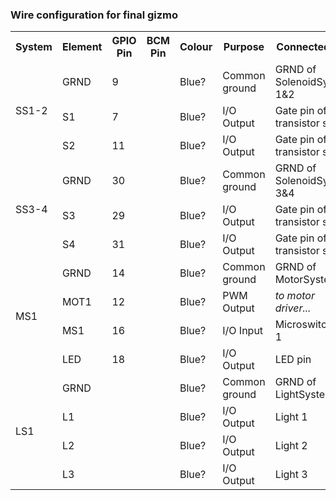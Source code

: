 ### Wire configuration for final gizmo


<table>
  <tr>
    <th>System</th>
    <th>Element</th>
    <th>GPIO Pin</th>
    <th>BCM Pin</th>
    <th>Colour</th>
    <th>Purpose</th>
    <th>Connected to...</th>
  </tr>
  <tr>
    <td rowspan="3">SS1-2</td>
    <td>GRND</td>
    <td>9</td>
    <td></td>
    <td>Blue?</td>
    <td>Common ground</td>
    <td>GRND of SolenoidSystem 1&2</td>
  </tr>
  <tr>
    <td>S1</td>
    <td>7</td>
    <td></td>
    <td>Blue?</td>
    <td>I/O Output</td>
    <td>Gate pin of transistor sol-1</td>
  </tr>
  <tr>
    <td>S2</td>
    <td>11</td>
    <td></td>
    <td>Blue?</td>
    <td>I/O Output</td>
    <td>Gate pin of transistor sol-2</td>
  </tr>
  <tr>
    <td rowspan="3">SS3-4</td>
    <td>GRND</td>
    <td>30</td>
    <td></td>
    <td>Blue?</td>
    <td>Common ground</td>
    <td>GRND of SolenoidSystem 3&4</td>
  </tr>
  <tr>
    <td>S3</td>
    <td>29</td>
    <td></td>
    <td>Blue?</td>
    <td>I/O Output</td>
    <td>Gate pin of transistor sol-3</td>
  </tr>
  <tr>
    <td>S4</td>
    <td>31</td>
    <td></td>
    <td>Blue?</td>
    <td>I/O Output</td>
    <td>Gate pin of transistor sol-4</td>
  </tr>
  <tr>
    <td rowspan="4">MS1</td>
    <td>GRND</td>
    <td>14</td>
    <td></td>
    <td>Blue?</td>
    <td>Common ground</td>
    <td>GRND of MotorSystem</td>
  </tr>
  <tr>
    <td>MOT1</td>
    <td>12</td>
    <td></td>
    <td>Blue?</td>
    <td>PWM Output</td>
    <td><i>to motor driver...</i></td>
  </tr>
  <tr>
    <td>MS1</td>
    <td>16</td>
    <td></td>
    <td>Blue?</td>
    <td>I/O Input</td>
    <td>Microswitch pin 1</td>
  </tr>
  <tr>
    <td>LED</td>
    <td>18</td>
    <td></td>
    <td>Blue?</td>
    <td>I/O Output</td>
    <td>LED pin</td>
  </tr>
  <tr>
    <td rowspan="4">LS1</td>
    <td>GRND</td>
    <td></td>
    <td></td>
    <td>Blue?</td>
    <td>Common ground</td>
    <td>GRND of LightSystem</td>
  </tr>
  <tr>
    <td>L1</td>
    <td></td>
    <td></td>
    <td>Blue?</td>
    <td>I/O Output</td>
    <td>Light 1</td>
  </tr>
  <tr>
    <td>L2</td>
    <td></td>
    <td></td>
    <td>Blue?</td>
    <td>I/O Output</td>
    <td>Light 2</td>
  </tr>
  <tr>
    <td>L3</td>
    <td></td>
    <td></td>
    <td>Blue?</td>
    <td>I/O Output</td>
    <td>Light 3</td>
  </tr>
</table>

